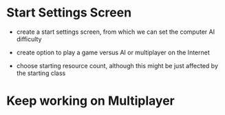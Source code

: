 # Start Settings Screen

* create a start settings screen, from which we can set the computer AI difficulty

* create option to play a game versus AI or multiplayer on the Internet

* choose starting resource count, although this might be just affected by the starting class


# Keep working on Multiplayer
